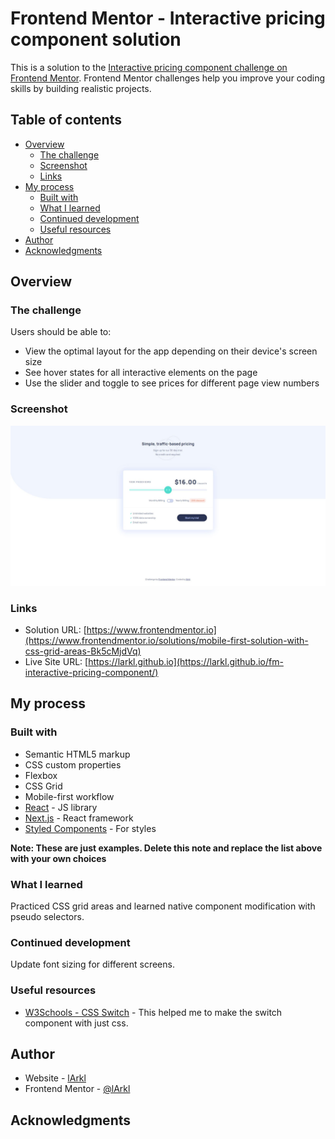 # Frontend Mentor - Interactive pricing component solution

This is a solution to the [Interactive pricing component challenge on Frontend Mentor](https://www.frontendmentor.io/challenges/interactive-pricing-component-t0m8PIyY8). Frontend Mentor challenges help you improve your coding skills by building realistic projects. 

## Table of contents

- [Overview](#overview)
  - [The challenge](#the-challenge)
  - [Screenshot](#screenshot)
  - [Links](#links)
- [My process](#my-process)
  - [Built with](#built-with)
  - [What I learned](#what-i-learned)
  - [Continued development](#continued-development)
  - [Useful resources](#useful-resources)
- [Author](#author)
- [Acknowledgments](#acknowledgments)

## Overview

### The challenge

Users should be able to:

- View the optimal layout for the app depending on their device's screen size
- See hover states for all interactive elements on the page
- Use the slider and toggle to see prices for different page view numbers

### Screenshot

![](./screenshot.JPG)


### Links

- Solution URL: [https://www.frontendmentor.io](https://www.frontendmentor.io/solutions/mobile-first-solution-with-css-grid-areas-Bk5cMjdVq)
- Live Site URL: [https://larkl.github.io](https://larkl.github.io/fm-interactive-pricing-component/)

## My process

### Built with

- Semantic HTML5 markup
- CSS custom properties
- Flexbox
- CSS Grid
- Mobile-first workflow
- [React](https://reactjs.org/) - JS library
- [Next.js](https://nextjs.org/) - React framework
- [Styled Components](https://styled-components.com/) - For styles

**Note: These are just examples. Delete this note and replace the list above with your own choices**

### What I learned

Practiced CSS grid areas and learned native component modification with pseudo selectors.

### Continued development

Update font sizing for different screens.

### Useful resources

- [W3Schools - CSS Switch](https://www.w3schools.com/howto/howto_css_switch.asp) - This helped me to make the switch component with just css.

## Author

- Website - [lArkl](https://github.com/lArkl)
- Frontend Mentor - [@lArkl](https://www.frontendmentor.io/profile/lArkl)

## Acknowledgments

